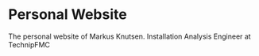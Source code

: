 # Personal Website
 The personal website of Markus Knutsen.
 Installation Analysis Engineer at TechnipFMC
